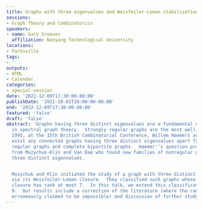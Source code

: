 ```yaml
---
title: Graphs with three eigenvalues and Weisfeiler-Leman stabilisation
sessions:
- Graph Theory and Combinatorics
speakers:
- name: Gary Greaves
  affiliation: Nanyang Technological University
locations:
- Parksville
tags:
- ''
outputs:
- HTML
- Calendar
categories:
- special-session
date: '2022-12-09T17:30:00-08:00'
publishDate: '2022-10-01T10:00:00-08:00'
end: '2022-12-09T17:30:00-08:00'
featured: 'false'
draft: 'false'
abstract: 'Graphs having three distinct eigenvalues are a fundamental object of study
  in spectral graph theory.  Strongly regular graphs are the most well-studied examples.  In
  1995, at the 15th British Combinatorial Conference, Willem Haemers asked do there
  exist any connected graphs having three distinct eigenvalues apart from strongly
  regular graphs and complete bipartite graphs.  Haemer''s question prompted responses
  from Muzychuk-Klin and Van Dam who found new families of nonregular graphs having
  three distinct eigenvalues.


  Muzychuk and Klin initiated the study of a graph with three distinct eigenvalues
  via its Weisfeiler-Leman closure.  They classified such graphs whose Weisfeiler-Leman
  closure has rank at most 7.  In this talk, we extend this classification up to rank
  9.  Our results include a correction of the literature (where the rank 8 case was
  erroneously claimed to be impossible) and discussion of further study. '
---
```

